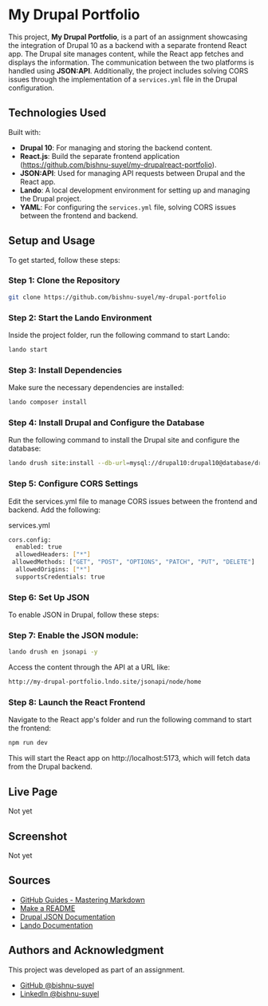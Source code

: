 # My Drupal Portfolio

This project, **My Drupal Portfolio**, is a part of an assignment showcasing the integration of Drupal 10 as a backend with a separate frontend React app. The Drupal site manages content, while the React app fetches and displays the information. The communication between the two platforms is handled using **JSON:API**. Additionally, the project includes solving CORS issues through the implementation of a `services.yml` file in the Drupal configuration.

## Technologies Used

Built with:

- **Drupal 10**: For managing and storing the backend content.
- **React.js**: Build the separate frontend application (https://github.com/bishnu-suyel/my-drupalreact-portfolio).
- **JSON:API**: Used for managing API requests between Drupal and the React app.
- **Lando**: A local development environment for setting up and managing the Drupal project.
- **YAML**: For configuring the `services.yml` file, solving CORS issues between the frontend and backend.

## Setup and Usage

To get started, follow these steps:

### Step 1: Clone the Repository

```bash
git clone https://github.com/bishnu-suyel/my-drupal-portfolio
```

### Step 2: Start the Lando Environment

Inside the project folder, run the following command to start Lando:

```bash
lando start
```

### Step 3: Install Dependencies

Make sure the necessary dependencies are installed:

```bash
lando composer install
```

### Step 4: Install Drupal and Configure the Database

Run the following command to install the Drupal site and configure the database:

```bash
lando drush site:install --db-url=mysql://drupal10:drupal10@database/drupal10 -y
```

### Step 5: Configure CORS Settings

Edit the services.yml file to manage CORS issues between the frontend and backend. Add the following:

services.yml

```bash
cors.config:
  enabled: true
  allowedHeaders: ["*"]
 allowedMethods: ["GET", "POST", "OPTIONS", "PATCH", "PUT", "DELETE"]
  allowedOrigins: ["*"]
  supportsCredentials: true
```

### Step 6: Set Up JSON

To enable JSON
in Drupal, follow these steps:

### Step 7: Enable the JSON module:

```bash
lando drush en jsonapi -y
```

Access the content through the API at a URL like:

```bash
http://my-drupal-portfolio.lndo.site/jsonapi/node/home
```

### Step 8: Launch the React Frontend

Navigate to the React app's folder and run the following command to start the frontend:

```bash
npm run dev
```

This will start the React app on http://localhost:5173, which will fetch data from the Drupal backend.

## Live Page

Not yet

## Screenshot

Not yet

## Sources

- [GitHub Guides - Mastering Markdown](https://docs.github.com/en/get-started/writing-on-github/getting-started-with-writing-and-formatting-on-github/basic-writing-and-formatting-syntax)
- [Make a README](https://www.makeareadme.com/)
- [Drupal JSON Documentation](https://www.drupal.org/docs/core-modules-and-themes/core-modules/jsonapi-module)
- [Lando Documentation](https://docs.lando.dev/getting-started/)

## Authors and Acknowledgment
This project was developed as part of an assignment.

- [GitHub @bishnu-suyel](https://github.com/bishnu-suyel)
- [LinkedIn @bishnu-suyel](https://www.linkedin.com/in/bishnu-suyel)
